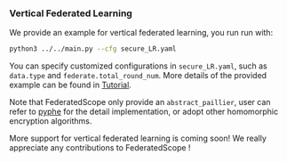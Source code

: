 ### Vertical Federated Learning

We provide an example for vertical federated learning, you run run with:
```bash
python3 ../../main.py --cfg secure_LR.yaml
```

You can specify customized configurations in `secure_LR.yaml`, such as `data.type` and `federate.total_round_num`. 
More details of the provided example can be found in [Tutorial](https://federatedscope.io/docs/cross-silo/).

Note that FederatedScope only provide an `abstract_paillier`, user can refer to [pyphe](https://github.com/data61/python-paillier/blob/master/phe/paillier.py) for the detail implementation, or adopt other homomorphic encryption algorithms.

More support for vertical federated learning is coming soon! We really appreciate any contributions to FederatedScope !